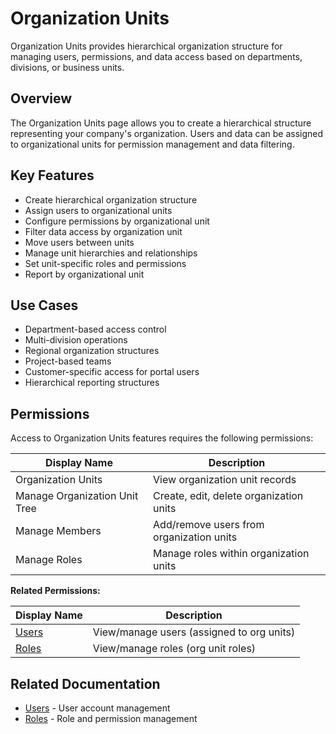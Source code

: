 # Organization Units

Organization Units provides hierarchical organization structure for managing users, permissions, and data access based on departments, divisions, or business units.

## Overview

The Organization Units page allows you to create a hierarchical structure representing your company's organization. Users and data can be assigned to organizational units for permission management and data filtering.

## Key Features

* Create hierarchical organization structure
* Assign users to organizational units
* Configure permissions by organizational unit
* Filter data access by organization unit
* Move users between units
* Manage unit hierarchies and relationships
* Set unit-specific roles and permissions
* Report by organizational unit

## Use Cases

* Department-based access control
* Multi-division operations
* Regional organization structures
* Project-based teams
* Customer-specific access for portal users
* Hierarchical reporting structures

## Permissions

Access to Organization Units features requires the following permissions:

| Display Name | Description |
|--------------|-------------|
| Organization Units | View organization unit records |
| Manage Organization Unit Tree | Create, edit, delete organization units |
| Manage Members | Add/remove users from organization units |
| Manage Roles | Manage roles within organization units |

**Related Permissions:**

| Display Name | Description |
|--------------|-------------|
| [Users](Users.md) | View/manage users (assigned to org units) |
| [Roles](../Roles/Index.md) | View/manage roles (org unit roles) |

## Related Documentation

* [Users](Users.md) - User account management
* [Roles](../Roles/Index.md) - Role and permission management

